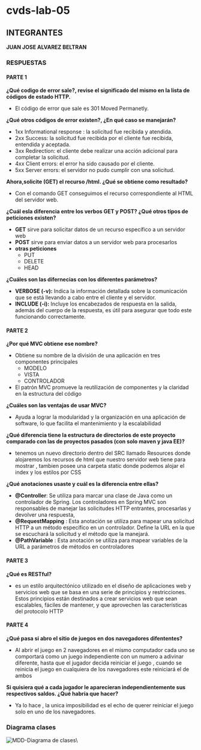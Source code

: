 # cvds-lab-05
## INTEGRANTES
**JUAN JOSE ALVAREZ BELTRAN**

### RESPUESTAS 
#### PARTE 1
**¿Qué codigo de error sale?, revise el significado del mismo en la lista de códigos de estado HTTP.**
- El código de error que sale es 301 Moved Permanetly.

**¿Qué otros códigos de error existen?, ¿En qué caso se manejarán?**
- 1xx Informational response : la solicitud fue recibida y atendida.
- 2xx Success: la solicitud fue recibida por el cliente fue recibida, entendida y aceptada.
- 3xx Redirection: el cliente debe realizar una acción adicional para completar la solicitud.
- 4xx Client errors: el error ha sido causado por el cliente.
- 5xx Server errors: el servidor no pudo cumplir con una solicitud.

**Ahora,solicite (GET) el recurso /html. ¿Qué se obtiene como resultado?**

- Con el comando GET conseguimos el recurso correspondiente al HTML del servidor web.

**¿Cuál esla diferencia entre los verbos GET y POST? ¿Qué otros tipos de peticiones existen?**

- **GET** sirve para solicitar datos de un recurso específico a un servidor web
- **POST** sirve para enviar datos a un servidor web para procesarlos
- **otras peticiones**
    - PUT
    - DELETE
    - HEAD
  
**¿Cuáles son las difernecias con los diferentes parámetros?**

- **VERBOSE (-v):**
  Indica la información detallada sobre la comunicación que se está llevando a cabo entre el cliente y el servidor.
- **INCLUDE (-i):**
  Incluye los encabezados de respuesta en la salida, además del cuerpo de la respuesta, es útil para asegurar que todo este funcionando correctamente.


#### PARTE 2
**¿Por qué MVC obtiene ese nombre?**

- Obtiene su nombre de la división de una aplicación en tres componentes principales
    - MODELO
    - VISTA 
    - CONTROLADOR
- El patrón MVC promueve la reutilización de componentes y la claridad en la estructura del código

**¿Cuáles son las ventajas de usar MVC?**

- Ayuda a lograr la modularidad y la organización en una aplicación de software, lo que facilita el mantenimiento y la escalabilidad

**¿Qué diferencia tiene la estructura de directorios de este proyecto comparado con las de proyectos pasados (con solo maven y java EE)?**

- tenemos un nuevo directorio dentro del SRC llamado Resources donde alojaremos los recursos de html que nuestro servidor web tiene para mostrar , tambien posee una carpeta static donde podemos alojar el index y los estilos por CSS

**¿Qué anotaciones usaste y cuál es la diferencia entre ellas?**

- **@Controller**: Se utiliza para marcar una clase de Java como un controlador de Spring. Los controladores en Spring MVC son responsables de manejar las solicitudes HTTP entrantes, procesarlas y devolver una respuesta,
- **@RequestMapping** : Esta anotación se utiliza para mapear una solicitud HTTP a un método específico en un controlador. Define la URL en la que se escuchará la solicitud y el método que la manejará.
- **@PathVariable** : Esta anotación se utiliza para mapear variables de la URL a parámetros de métodos en controladores

#### PARTE 3
**¿Qué es RESTful?**

- es un estilo arquitectónico utilizado en el diseño de aplicaciones web y servicios web que se basa en una serie de principios y restricciones. Estos principios están destinados a crear servicios web que sean escalables, fáciles de mantener, y que aprovechen las características del protocolo HTTP
#### PARTE 4
**¿Qué pasa si abro el sitio de juegos en dos navegadores difententes?**

- Al abrir el juego en 2 navegadores en el mismo computador cada uno se comportará como un juego independiente con un numero a adivinar diferente, hasta que el jugador decida reiniciar el juego , cuando se reinicia el juego en cualquiera de los navegadores este reiniciará el de ambos

**Si quisiera qué a cada jugador le aparecieran independientemente sus respectivos saldos. ¿Qué habría que hacer?**

- Ya lo hace , la unica imposibilidad es el echo de querer reiniciar el juego solo en uno de los navegadores.
### Diagrama clases
![MDD-Diagrama de clases](../Diagrama/DiagramaClases.png)\
